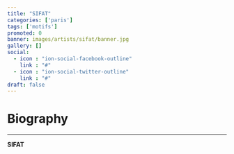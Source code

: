 ```yaml
---
title: "SIFAT"
categories: ['paris']
tags: ['motifs']
promoted: 0
banner: images/artists/sifat/banner.jpg
gallery: []
social:
  - icon : "ion-social-facebook-outline"
    link : "#"
  - icon : "ion-social-twitter-outline"
    link : "#"
draft: false
---
```


# Biography
---

**SIFAT**